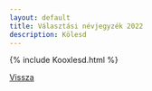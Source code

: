 ```yaml
---
layout: default
title: Választási névjegyzék 2022
description: Kölesd
---
```


{% include Kooxlesd.html %}

[Vissza](./)